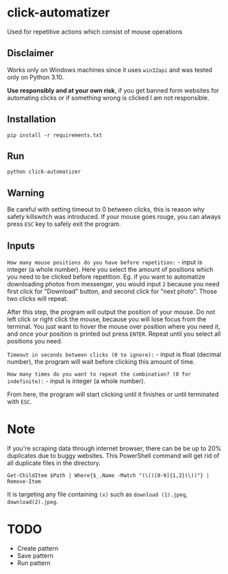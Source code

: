 # click-automatizer
Used for repetitive actions which consist of mouse operations

## Disclaimer
Works only on Windows machines since it uses `win32api` and was tested only on Python 3.10. 

**Use responsibly and at your own risk**, if you get banned form websites for automating clicks or if something wrong is clicked I am not responsible.

## Installation
```
pip install -r requirements.txt
```

## Run
```
python click-automatizer
```

## Warning
Be careful with setting timeout to 0 between clicks, this is reason why safety killswitch was introduced. If your mouse goes rouge, you can always press `ESC` key to safely exit the program.

## Inputs

`How many mouse positions do you have before repetition:` - input is integer (a whole number). Here you select the amount of positions which you need to be clicked before repetition. Eg. if you want to automatize downloading photos from messenger, you would input `2` because you need first click for "Download" button, and second click for "next photo". Those two clicks will repeat.

After this step, the program will output the position of your mouse. Do not left click or right click the mouse, because you will lose focus from the terminal. You just want to hover the mouse over position where you need it, and once your position is printed out press `ENTER`. Repeat until you select all positions you need.

`Timeout in seconds between clicks (0 to ignore):` - input is float (decimal number), the program will wait before clicking this amount of time.

`How many times do you want to repeat the combination? (0 for indefinite):` - input is integer (a whole number).

From here, the program will start clicking until it finishes or until terminated with `ESC`.

# Note

If you're scraping data through internet browser, there can be be up to 20% duplicates due to buggy websites. This PowerShell command will get rid of all duplicate files in the directory. 

```Get-ChildItem $Path | Where{$_.Name -Match "(\()[0-9]{1,2}(\))"} | Remove-Item```

It is targeting any file containing `(x)` such as `download (1).jpeg`, `download(2).jpeg`. 

# TODO 
- Create pattern
- Save pattern
- Run pattern